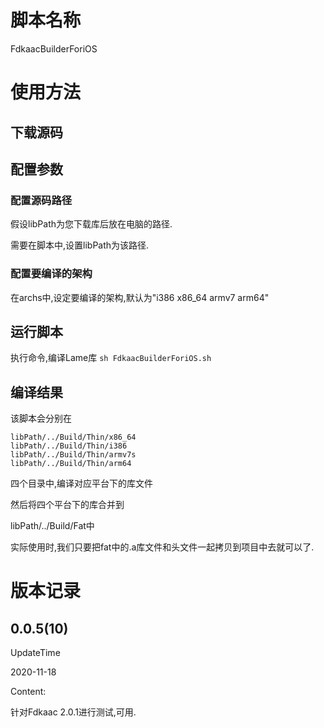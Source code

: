 # 脚本名称

FdkaacBuilderForiOS

# 使用方法
## 下载源码



## 配置参数

### 配置源码路径

假设libPath为您下载库后放在电脑的路径.

需要在脚本中,设置libPath为该路径.

### 配置要编译的架构

在archs中,设定要编译的架构,默认为"i386 x86_64 armv7 arm64"

## 运行脚本

执行命令,编译Lame库
`sh FdkaacBuilderForiOS.sh`

## 编译结果

该脚本会分别在

```
libPath/../Build/Thin/x86_64
libPath/../Build/Thin/i386
libPath/../Build/Thin/armv7s
libPath/../Build/Thin/arm64
```

四个目录中,编译对应平台下的库文件

然后将四个平台下的库合并到

libPath/../Build/Fat中

实际使用时,我们只要把fat中的.a库文件和头文件一起拷贝到项目中去就可以了.

# 版本记录

## 0.0.5(10)

UpdateTime

2020-11-18

Content:

针对Fdkaac 2.0.1进行测试,可用.

